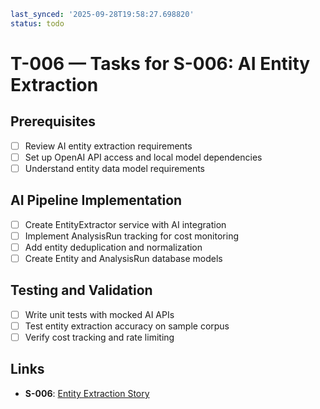 ```yaml
last_synced: '2025-09-28T19:58:27.698820'
status: todo
```

# T-006 — Tasks for S-006: AI Entity Extraction

## Prerequisites
- [ ] Review AI entity extraction requirements
- [ ] Set up OpenAI API access and local model dependencies
- [ ] Understand entity data model requirements

## AI Pipeline Implementation
- [ ] Create EntityExtractor service with AI integration
- [ ] Implement AnalysisRun tracking for cost monitoring
- [ ] Add entity deduplication and normalization
- [ ] Create Entity and AnalysisRun database models

## Testing and Validation
- [ ] Write unit tests with mocked AI APIs
- [ ] Test entity extraction accuracy on sample corpus
- [ ] Verify cost tracking and rate limiting

## Links
- **S-006**: [Entity Extraction Story](../stories/S-006-entity-extraction.md)
